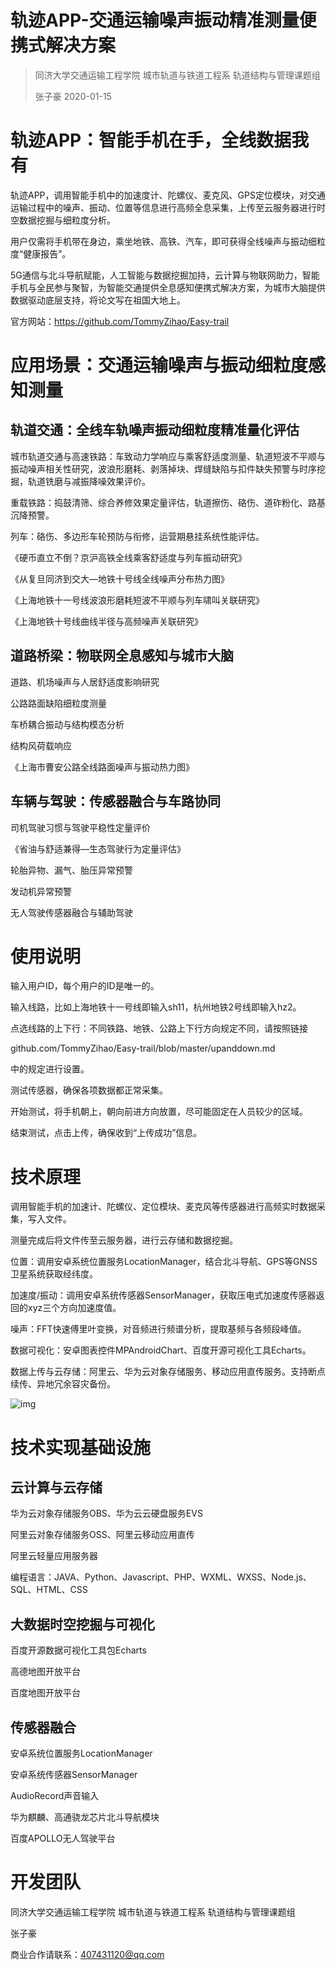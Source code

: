 # 轨迹APP-交通运输噪声振动精准测量便携式解决方案

> 同济大学交通运输工程学院 城市轨道与铁道工程系 轨道结构与管理课题组
>
> 张子豪 2020-01-15

# 轨迹APP：智能手机在手，全线数据我有

轨迹APP，调用智能手机中的加速度计、陀螺仪、麦克风、GPS定位模块，对交通运输过程中的噪声、振动、位置等信息进行高频全息采集，上传至云服务器进行时空数据挖掘与细粒度分析。

用户仅需将手机带在身边，乘坐地铁、高铁、汽车，即可获得全线噪声与振动细粒度“健康报告”。

5G通信与北斗导航赋能，人工智能与数据挖掘加持，云计算与物联网助力，智能手机与全民参与聚智，为智能交通提供全息感知便携式解决方案，为城市大脑提供数据驱动底层支持，将论文写在祖国大地上。

官方网站：https://github.com/TommyZihao/Easy-trail

# 应用场景：交通运输噪声与振动细粒度感知测量

## 轨道交通：全线车轨噪声振动细粒度精准量化评估

城市轨道交通与高速铁路：车致动力学响应与乘客舒适度测量、轨道短波不平顺与振动噪声相关性研究，波浪形磨耗、剥落掉块、焊缝缺陷与扣件缺失预警与时序挖掘，轨道铣磨与减振降噪效果评价。

重载铁路：捣鼓清筛、综合养修效果定量评估，轨道擦伤、硌伤、道砟粉化、路基沉降预警。

列车：硌伤、多边形车轮预防与衔修，运营期悬挂系统性能评估。

《硬币直立不倒？京沪高铁全线乘客舒适度与列车振动研究》

《从复旦同济到交大—地铁十号线全线噪声分布热力图》

《上海地铁十一号线波浪形磨耗短波不平顺与列车啸叫关联研究》

《上海地铁十号线曲线半径与高频噪声关联研究》

## 道路桥梁：物联网全息感知与城市大脑

道路、机场噪声与人居舒适度影响研究

公路路面缺陷细粒度测量

车桥耦合振动与结构模态分析

结构风荷载响应

《上海市曹安公路全线路面噪声与振动热力图》

## 车辆与驾驶：传感器融合与车路协同

司机驾驶习惯与驾驶平稳性定量评价

《省油与舒适兼得—生态驾驶行为定量评估》

轮胎异物、漏气、胎压异常预警

发动机异常预警

无人驾驶传感器融合与辅助驾驶

# 使用说明

输入用户ID，每个用户的ID是唯一的。

输入线路，比如上海地铁十一号线即输入sh11，杭州地铁2号线即输入hz2。

点选线路的上下行：不同铁路、地铁、公路上下行方向规定不同，请按照链接

github.com/TommyZihao/Easy-trail/blob/master/upanddown.md

中的规定进行设置。

测试传感器，确保各项数据都正常采集。

开始测试，将手机朝上，朝向前进方向放置，尽可能固定在人员较少的区域。

结束测试，点击上传，确保收到“上传成功”信息。

# 技术原理

调用智能手机的加速计、陀螺仪、定位模块、麦克风等传感器进行高频实时数据采集，写入文件。

测量完成后将文件传至云服务器，进行云存储和数据挖掘。

位置：调用安卓系统位置服务LocationManager，结合北斗导航、GPS等GNSS卫星系统获取经纬度。

加速度/振动：调用安卓系统传感器SensorManager，获取压电式加速度传感器返回的xyz三个方向加速度值。

噪声：FFT快速傅里叶变换，对音频进行频谱分析，提取基频与各频段峰值。

数据可视化：安卓图表控件MPAndroidChart、百度开源可视化工具Echarts。

数据上传与云存储：阿里云、华为云对象存储服务、移动应用直传服务。支持断点续传、异地冗余容灾备份。

![img](http://static-aliyun-doc.oss-cn-hangzhou.aliyuncs.com/assets/img/zh-CN/7043026751/p6269.png)

# 技术实现基础设施

## 云计算与云存储

华为云对象存储服务OBS、华为云云硬盘服务EVS

阿里云对象存储服务OSS、阿里云移动应用直传

阿里云轻量应用服务器

编程语言：JAVA、Python、Javascript、PHP、WXML、WXSS、Node.js、SQL、HTML、CSS

## 大数据时空挖掘与可视化

百度开源数据可视化工具包Echarts

高德地图开放平台

百度地图开放平台

## 传感器融合

安卓系统位置服务LocationManager

安卓系统传感器SensorManager

AudioRecord声音输入

华为麒麟、高通骁龙芯片北斗导航模块

百度APOLLO无人驾驶平台

# 开发团队

同济大学交通运输工程学院 城市轨道与铁道工程系 轨道结构与管理课题组

张子豪

商业合作请联系：407431120@qq.com

